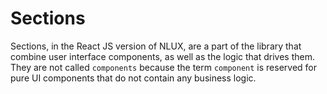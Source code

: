 # Sections

Sections, in the React JS version of NLUX, are a part of the library that combine user interface components, as
well as the logic that drives them. They are not called `components` because the term `component` is reserved for
pure UI components that do not contain any business logic.
